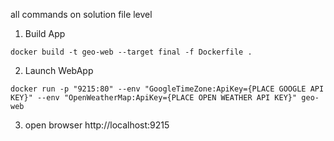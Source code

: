 all commands on solution file level

1. Build App
```console
docker build -t geo-web --target final -f Dockerfile .
```

2. Launch WebApp
```console
docker run -p "9215:80" --env "GoogleTimeZone:ApiKey={PLACE GOOGLE API KEY}" --env "OpenWeatherMap:ApiKey={PLACE OPEN WEATHER API KEY}" geo-web
```

3. open browser
http://localhost:9215

